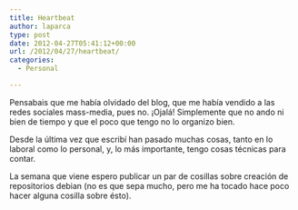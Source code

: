 ```yaml
---
title: Heartbeat
author: laparca
type: post
date: 2012-04-27T05:41:12+00:00
url: /2012/04/27/heartbeat/
categories:
  - Personal

---
```

Pensabais que me había olvidado del blog, que me había vendido a las redes sociales mass-media, pues no. ¡Ojalá! Simplemente que no ando ni bien de tiempo y que el poco que tengo no lo organizo bien.

Desde la última vez que escribí han pasado muchas cosas, tanto en lo laboral como lo personal, y, lo más importante, tengo cosas técnicas para contar.

La semana que viene espero publicar un par de cosillas sobre creación de repositorios debian (no es que sepa mucho, pero me ha tocado hace poco hacer alguna cosilla sobre ésto).